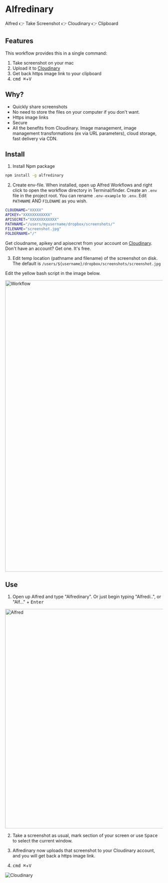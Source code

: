 # Alfredinary

Alfred 👉 Take Screenshot 👉 Cloudinary 👉 Clipboard

## Features

This workflow provides this in a single command:

1. Take screenshot on your mac
2. Upload it to [Cloudinary](https://cloudinary.com)
3. Get back https image link to your clipboard
4. <kbd>cmd ⌘</kbd>+<kbd>V</kbd>

## Why?

- Quickly share screenshots
- No need to store the files on your computer if you don't want.
- Https image links
- Secure
- All the benefits from Cloudinary. Image management, image management transformations (ex via URL parameters), cloud storage, fast delivery via CDN.

## Install

1. Install Npm package

```bash
npm install -g alfredinary
```

2. Create env-file. When installed, open up Alfred Workflows and right click to open the workflow directory in Terminal/finder. Create an `.env` file in the project root. You can rename `.env-example` to `.env`. Edit `PATHNAME` AND `FILENAME` as you wish.

```bash
CLOUDNAME="XXXXX"
APIKEY="XXXXXXXXXXXX"
APISECRET="XXXXXXXXXXXX"
PATHNAME="/users/myusername/dropbox/screenshots/"
FILENAME="screenshot.jpg"
FOLDERNAME="/"
```

Get cloudname, apikey and apisecret from your account on [Cloudinary](https://cloudinary.com). Don't have an account? Get one. It's free.

3. Edit temp location (pathname and filename) of the screenshot on disk. The default is `/users/${username}/dropbox/screenshots/screenshot.jpg`

Edit the yellow bash script in the image below.

<img width="931" alt="Workflow" src="https://cloud.githubusercontent.com/assets/307676/19521747/1cf6bc2e-9615-11e6-96d5-79ea022918dc.png">

## Use

1. Open up Alfred and type "Alfredinary". Or just begin typing "Alfredi..", or "Alf..." + <kbd>Enter</kbd>

<img width="701" alt="Alfred" src="https://cloud.githubusercontent.com/assets/307676/19521683/c3a6a33c-9614-11e6-9b4b-b537807d1135.png">

2. Take a screenshot as usual, mark section of your screen or use <kbd>Space</kbd> to select the current window.

3. Alfredinary now uploads that screenshot to your Cloudinary account, and you will get back a https image link.

4. <kbd>cmd ⌘</kbd>+<kbd>V</kbd>

![Cloudinary](https://cloud.githubusercontent.com/assets/307676/19523739/b9d18f78-961b-11e6-96ff-49bedaf8b690.jpg)
